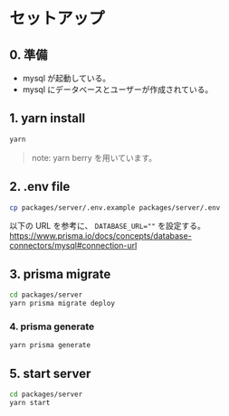# セットアップ

## 0. 準備

- mysql が起動している。
- mysql にデータベースとユーザーが作成されている。

## 1. yarn install

```sh
yarn
```

> note: yarn berry を用いています。

## 2. .env file

```sh
cp packages/server/.env.example packages/server/.env
```

以下の URL を参考に、 `DATABASE_URL=""` を設定する。
https://www.prisma.io/docs/concepts/database-connectors/mysql#connection-url

## 3. prisma migrate

```sh
cd packages/server
yarn prisma migrate deploy
```

### 4. prisma generate

```sh
yarn prisma generate
```

## 5. start server

```sh
cd packages/server
yarn start
```
